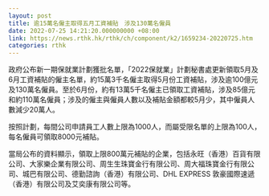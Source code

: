```yaml
---
layout: post
title: 逾15萬名僱主取得五月工資補貼　涉及130萬名僱員
date: 2022-07-25 14:21:20.000000000 +08:00
link: https://news.rthk.hk/rthk/ch/component/k2/1659234-20220725.htm
categories: rthk
---
```


政府公布新一期保就業計劃獲批名單，「2022保就業」計劃秘書處更新領取5月及6月工資補貼的僱主名單，約15萬3千名僱主取得5月份工資補貼，涉及逾100億元及130萬名僱員。至於6月份，約有13萬5千名僱主已領取工資補貼，涉及85億元和約110萬名僱員；涉及的僱主與僱員人數以及補貼金額都較5月少，其中僱員人數減少20萬人。

按照計劃，每間公司申請員工人數上限為1000人，而屬受限名單的上限為100人，每名僱員可領取8000元補貼。

當局公布的資料顯示，領取上限800萬元補貼的企業，包括永旺（香港）百貨有限公司、大家樂企業有限公司、周生生珠寶金行有限公司、周大福珠寶金行有限公司、城巴有限公司、德勤諮詢（香港）有限公司、DHL EXPRESS 敦豪國際速遞（香港）有限公司及艾奕康有限公司等。
